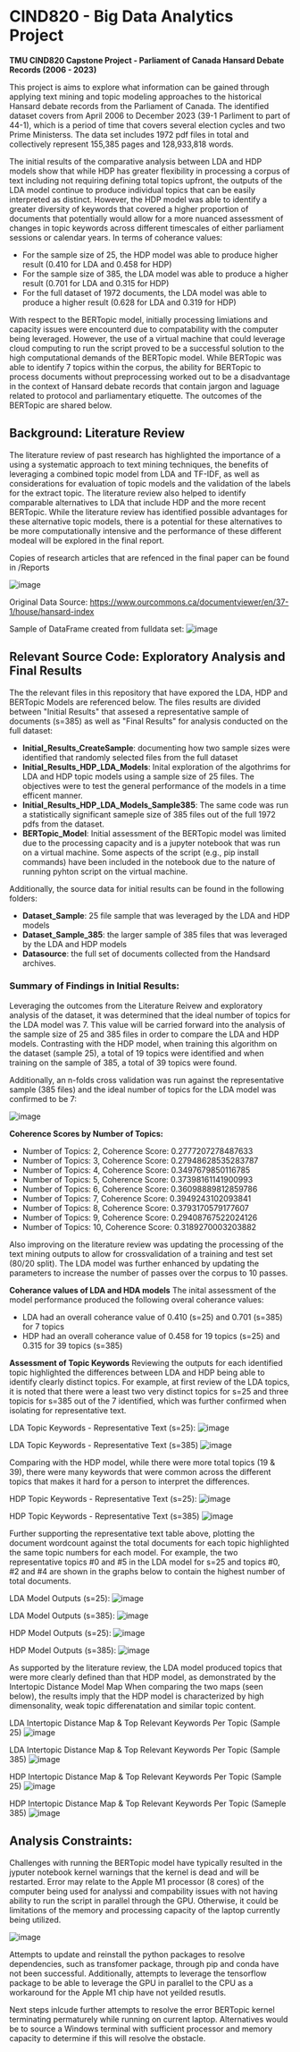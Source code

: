 # CIND820 - Big Data Analytics Project
**TMU CIND820 Capstone Project - Parliament of Canada Hansard Debate Records (2006 - 2023)**

This project is aims to explore what information can be gained through applying text mining and topic modeling approaches to the historical Hansard debate records from the Parliament of Canada. The identified dataset covers from April 2006 to December 2023 (39-1 Parliment to part of 44-1), which is a period of time that covers several election cycles and two Prime Ministerss. The data set includes 1972 pdf files in total and collectively represent 155,385 pages and 128,933,818 words.

The initial results of the comparative analysis between LDA and HDP models show that while HDP has greater flexibility in processing a corpus of text including not requiring defining total topics upfront, the outputs of the LDA model continue to produce individual topics that can be easily interpreted as distinct. However, the HDP model was able to identify a greater diversity of keywords that covered a higher proportion of documents that potentially would allow for a more nuanced assessment of changes in topic keywords across different timescales of either parliament sessions or calendar years. In terms of coherance values:
* For the sample size of 25, the HDP model was able to produce higher result (0.410 for LDA and 0.458 for HDP)
* For the sample size of 385, the LDA model was able to produce a higher result (0.701 for LDA and 0.315 for HDP)
* For the full dataset of 1972 documents, the LDA model was able to produce a higher result (0.628 for LDA and 0.319 for HDP)

With respect to the BERTopic model, initially processing limiations and capacity issues were encounterd due to compatability with the computer being leveraged. However, the use of a virtual machine that could leverage cloud computing to run the script proved to be a successful solution to the high computational demands of the BERTopic model. While BERTopic was able to identify 7 topics within the corpus, the ability for BERTopic to process documents without preprocessing worked out to be a disadvantage in the context of Hansard debate records that contain jargon and laguage related to protocol and parliamentary etiquette. The outcomes of the BERTopic are shared below.


## Background: Literature Review
The literature review of past research has highlighted the importance of a using a systematic approach to text mining techniques, the benefits of leveraging a combined topic model from LDA and TF-IDF, as well as considerations for evaluation of topic models and the validation of the labels for the extract topic. The literature review also helped to identify comparable alternatives to LDA that include HDP and the more recent BERTopic. While the literature review has identified possible advantages for these alternative topic models, there is a potential for these alternatives to be more computationally intensive and the performance of these different modeal will be explored in the final report. 

Copies of research articles that are refenced in the final paper can be found in /Reports

![image](https://github.com/CDL-DataSci/CIND820/assets/160800059/e1bdf761-6018-4b6a-9861-0f0a63f746a4)

Original Data Source: https://www.ourcommons.ca/documentviewer/en/37-1/house/hansard-index

Sample of DataFrame created from fulldata set:
![image](https://github.com/CDL-DataSci/CIND820/assets/160800059/392c7ed8-a231-4d98-a8ea-4a27298e69f5)


## Relevant Source Code: Exploratory Analysis and Final Results
The the relevant files in this repository that have expored the LDA, HDP and BERTopic Models are referenced below. The files results are divided between "Initial Results" that assesed a representative sample of documents (s=385) as well as "Final Results" for analysis conducted on the full dataset:
* **Initial_Results_CreateSample**: documenting how two sample sizes were identified that randomly selected files from the full dataset
* **Initial_Results_HDP_LDA_Models**: Inital exploration of the algothrims for LDA and HDP topic models using a sample size of 25 files. The objectives were to test the general performance of the models in a time efficent manner.
* **Initial_Results_HDP_LDA_Models_Sample385**: The same code was run a statistically significant sameple size of 385 files out of the full 1972 pdfs from the dataset.
* **BERTopic_Model**: Initial assessment of the BERTopic model was limited due to the processing capacity and is a jupyter notebook that was run on a virtual machine. Some aspects of the script (e.g., pip install commands) have been included in the notebook due to the nature of running pyhton script on the virtual machine. 

Additionally, the source data for initial results can be found in the following folders:
* **Dataset_Sample**: 25 file sample that was leveraged by the LDA and HDP models
* **Dataset_Sample_385**: the larger sample of 385 files that was leveraged by the LDA and HDP models
* **Datasource**: the full set of documents collected from the Handsard archives.
### Summary of Findings in Initial Results:
Leveraging the outcomes from the Literature Reivew and exploratory analysis of the dataset, it was determined that the ideal number of topics for the LDA model was 7. This value will be carried forward into the analysis of the sample size of 25 and 385 files in order to compare the LDA and HDP models. Contrasting with the HDP model, when training this algorithm on the dataset (sample 25), a total of 19 topics were identified and when training on the sample of 385, a total of 39 topics were found.

Additionally, an n-folds cross validation was run against the representative sample (385 files) and the ideal number of topics for the LDA model was confirmed to be 7:

![image](https://github.com/CDL-DataSci/CIND820/assets/160800059/8107196b-ed1d-4965-b4b8-766e5b180c50)

**Coherence Scores by Number of Topics:** 
* Number of Topics: 2, Coherence Score: 0.2777207278487633
* Number of Topics: 3, Coherence Score: 0.27948628535283787
* Number of Topics: 4, Coherence Score: 0.3497679850116785
* Number of Topics: 5, Coherence Score: 0.37398161141900993
* Number of Topics: 6, Coherence Score: 0.36098889812859786
* Number of Topics: 7, Coherence Score: 0.3949243102093841
* Number of Topics: 8, Coherence Score: 0.3793170579177607
* Number of Topics: 9, Coherence Score: 0.29408767522024126
* Number of Topics: 10, Coherence Score: 0.3189270003203882


Also improving on the literature review was updating the processing of the text mining outputs to allow for crossvalidation of a training and test set (80/20 split). The LDA model was further enhanced by updating the parameters to increase the number of passes over the corpus to 10 passes.

**Coherance values of LDA and HDA models**
The inital assessment of the model performance produced the following overal coherance values:
* LDA had an overall coherance value of 0.410 (s=25) and 0.701 (s=385) for 7 topics
* HDP had an overall coherance value of 0.458 for 19 topics (s=25) and 0.315 for 39 topics (s=385)

**Assessment of Topic Keywords**
Reviewing the outputs for each identified topic highlighted the differences between LDA and HDP being able to identify clearly distinct topics. For example, at first review of the LDA topics, it is noted that there were a least two very distinct topics for s=25 and three topicis for s=385 out of the 7 identified, which was further confirmed when isolating for representative text.

LDA Topic Keywords - Representative Text (s=25):
![image](https://github.com/CDL-DataSci/CIND820/assets/160800059/acebf3ac-7e8b-465f-8511-4cac1e5f7d2b)

LDA Topic Keywords - Representative Text (s=385)
![image](https://github.com/CDL-DataSci/CIND820/assets/160800059/ad7454d2-29e2-4aa6-a622-43de2a022905)

Comparing with the HDP model, while there were more total topics (19 & 39), there were many keywords that were common across the different topics that makes it hard for a person to interpret the differences. 

HDP Topic Keywords - Representative Text (s=25):
![image](https://github.com/CDL-DataSci/CIND820/assets/160800059/5f7ed2d1-5c94-46c2-9fea-76b0627f2c3c)

HDP Topic Keywords - Representative Text (s=385)
![image](https://github.com/CDL-DataSci/CIND820/assets/160800059/61f55e4e-3768-44f4-815d-173ae15d905d)

Further supporting the representative text table above, plotting the document wordcount against the total documents for each topic highlighted the same topic numbers for each model. For example, the two representative topics #0 and #5 in the LDA model for s=25 and topics #0, #2 and #4 are shown in the graphs below to contain the highest number of total documents.

LDA Model Outputs (s=25):
![image](https://github.com/CDL-DataSci/CIND820/assets/160800059/d50772ae-8d1d-49a7-ae9b-45f4b3bca712)

LDA Model Outputs (s=385):
![image](https://github.com/CDL-DataSci/CIND820/assets/160800059/2a967bbc-e6bb-457a-9ff9-61a84d0630a0)

HDP Model Outputs (s=25):
![image](https://github.com/CDL-DataSci/CIND820/assets/160800059/486299bf-a47f-4482-a52a-3d0aa2a94547)

HDP Model Outputs (s=385):
![image](https://github.com/CDL-DataSci/CIND820/assets/160800059/f472fc2b-7729-4d73-9606-8b65f16e51e5)



As supported by the literature review, the LDA model produced topics that were more clearly defined than that HDP model, as demonstrated by the Intertopic Distance Model Map When comparing the two maps (seen below), the results imply that the HDP model is characterized by high dimensonality, weak topic differenatation and similar topic content.

LDA Intertopic Distance Map & Top Relevant Keywords Per Topic (Sample 25)
![image](https://github.com/CDL-DataSci/CIND820/assets/160800059/49bf0cd7-e962-4569-a811-c48fbfad6286)

LDA Intertopic Distance Map & Top Relevant Keywords Per Topic (Sample 385)
![image](https://github.com/CDL-DataSci/CIND820/assets/160800059/602e8fdb-f960-4726-9c22-f2411376ba1b)

HDP Intertopic Distance Map & Top Relevant Keywords Per Topic (Sample 25)
![image](https://github.com/CDL-DataSci/CIND820/assets/160800059/4e18bf84-a103-40e6-a743-c0686942126e)

HDP Intertopic Distance Map & Top Relevant Keywords Per Topic (Sameple 385)
![image](https://github.com/CDL-DataSci/CIND820/assets/160800059/7b90bfbf-93f1-484f-a2e1-dee1a58c6435)

## Analysis Constraints:

Challenges with running the BERTopic model have typically resulted in the jyputer notebook kernel warnings that the kernel is dead and will be restarted. Error may relate to the Apple M1 processor (8 cores) of the computer being used for analyssi and compability issues with not having ability to run the script in parallel through the GPU. Otherwise, it could be limitations of the memory and processing capacity of the laptop currently being utilized.

![image](https://github.com/CDL-DataSci/CIND820/assets/160800059/0a6d7e2d-0f9e-4bb3-a316-84f2af2c78a6)

Attempts to update and reinstall the python packages to resolve dependencies, such as transfomer package, through pip and conda have not been successful. Additionally, attempts to leverage the tensorflow package to be able to leverage the GPU in parallel to the CPU as a workaround for the Apple M1 chip have not yeilded resutls. 

Next steps inlcude further attempts to resolve the error BERTopic kernel terminating permaturely while running on current laptop. Alternatives would be to source a Windows terminal with sufficient processor and memory capacity to determine if this will resolve the obstacle. 



